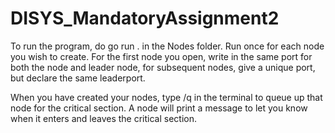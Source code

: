 # DISYS_MandatoryAssignment2

To run the program, do go run . in the Nodes folder. Run once for each node you wish to create.
For the first node you open, write in the same port for both the node and leader  node, for subsequent nodes, give a unique port,
but declare the same leaderport.

When you have created your nodes, type /q in the terminal to queue up that node for the critical section.
A node will print a message to let you know when it enters and leaves the critical section.
